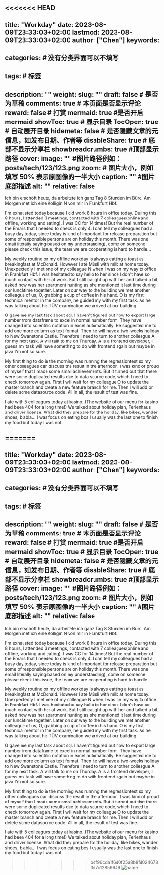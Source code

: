 <<<<<<< HEAD
---
title: "Workday"
date: 2023-08-09T23:33:03+02:00
lastmod: 2023-08-09T23:33:03+02:00
author: ["Chen"]
keywords: 
- 
categories: # 没有分类界面可以不填写
- 
tags: # 标签
- 
description: ""
weight:
slug: ""
draft: false # 是否为草稿
comments: true # 本页面是否显示评论
reward: false # 打赏
mermaid: true #是否开启mermaid
showToc: true # 显示目录
TocOpen: true # 自动展开目录
hidemeta: false # 是否隐藏文章的元信息，如发布日期、作者等
disableShare: true # 底部不显示分享栏
showbreadcrumbs: true #顶部显示路径
cover:
    image: "" #图片路径例如：posts/tech/123/123.png
    zoom: # 图片大小，例如填写 50% 表示原图像的一半大小
    caption: "" #图片底部描述
    alt: ""
    relative: false
---

Ich bin erschöft heute, da arbeitete ich ganz Tag 8 Stunden im Büro. 
Am Morgen met ich eine Kolligin N von mir in Frankfurt Hbf. 

I\'m exhausted today because I did work 8 hours in office today. During this 8 hours, I attended 3 meetings, contacted with 7 colleagues(online and offline, working and eating). I was CC for 14 times! But the real number of the Emails that I needed to check is only 4. I can tell my colleagues had a busy day today, since today is kind of important for release preparation but some of responsible persons are on holiday this month. There was one email literally saying(based on my understanding), come on someone please check this issue, the team we are cooperating is hard to handle... 

My weekly routine on my offline workday is always eatting a toast as breakingfast at McDonald. However I ate Müsli with milk at home today. Unexpectedly I met one of my colleague N when I was on my way to office in Frankfurt Hbf. I was hesitated to say hello to her since I don\'t have so much contact with her at work. But I still caught up with her and talked a bit, asked how was her apartment hunting as she mentioned it last time during our lunchtime together. Later on our way to the building we met another colleague of us, O, grabbing a cup of coffee in his hand. O is my first technical mentor in the company, he guided my with my first task. As he was talking about his TÜV examination we arrived at our building. 

G gave me my last task about sql. I haven\'t figured out how to export large number from dataframe to excel in normal number form. They have changed into scientific notation in excel automatically. He suggested me to add one more column as text format. Then he will have a two-weeks holiday to New Swanstone Castle. Therefore I need to turn to another colleague A for my next task. A will talk to me on Thurday. A is a frontend developer, I guess my task will have something to do with frontend again but maybe in java I'm not so sure.

My first thing to do in the morning was running the regressiontest so my other colleagues can discuss the result in the afternoon. I was kind of proud of myself that I made some small achievements. But it turned out that there were some duplicated results due to data source code, which I need to check tomorrow again. First I will wait for my colleague O to update the master branch and create a new feature branch for me. Then I will add or delete some datasource code. All in all, the result of test was fine. 

I ate with 5 colleagues today at kasino. (The website of our menu for kasino had been 404 for a long time!) We talked about holiday plan, Ferienhaus and driver license. What did they prepare for the holiday, like bikes, wander shoes, blabla... I was focus on eating bcs I usually was the last one to finish my food but today I was not.

=======
---
title: "Workday"
date: 2023-08-09T23:33:03+02:00
lastmod: 2023-08-09T23:33:03+02:00
author: ["Chen"]
keywords: 
- 
categories: # 没有分类界面可以不填写
- 
tags: # 标签
- 
description: ""
weight:
slug: ""
draft: false # 是否为草稿
comments: true # 本页面是否显示评论
reward: false # 打赏
mermaid: true #是否开启mermaid
showToc: true # 显示目录
TocOpen: true # 自动展开目录
hidemeta: false # 是否隐藏文章的元信息，如发布日期、作者等
disableShare: true # 底部不显示分享栏
showbreadcrumbs: true #顶部显示路径
cover:
    image: "" #图片路径例如：posts/tech/123/123.png
    zoom: # 图片大小，例如填写 50% 表示原图像的一半大小
    caption: "" #图片底部描述
    alt: ""
    relative: false
---

Ich bin erschöft heute, da arbeitete ich ganz Tag 8 Stunden im Büro. 
Am Morgen met ich eine Kolligin N von mir in Frankfurt Hbf. 

I\'m exhausted today because I did work 8 hours in office today. During this 8 hours, I attended 3 meetings, contacted with 7 colleagues(online and offline, working and eating). I was CC for 14 times! But the real number of the Emails that I needed to check is only 4. I can tell my colleagues had a busy day today, since today is kind of important for release preparation but some of responsible persons are on holiday this month. There was one email literally saying(based on my understanding), come on someone please check this issue, the team we are cooperating is hard to handle... 

My weekly routine on my offline workday is always eatting a toast as breakingfast at McDonald. However I ate Müsli with milk at home today. Unexpectedly I met one of my colleague N when I was on my way to office in Frankfurt Hbf. I was hesitated to say hello to her since I don\'t have so much contact with her at work. But I still caught up with her and talked a bit, asked how was her apartment hunting as she mentioned it last time during our lunchtime together. Later on our way to the building we met another colleague of us, O, grabbing a cup of coffee in his hand. O is my first technical mentor in the company, he guided my with my first task. As he was talking about his TÜV examination we arrived at our building. 

G gave me my last task about sql. I haven\'t figured out how to export large number from dataframe to excel in normal number form. They have changed into scientific notation in excel automatically. He suggested me to add one more column as text format. Then he will have a two-weeks holiday to New Swanstone Castle. Therefore I need to turn to another colleague A for my next task. A will talk to me on Thurday. A is a frontend developer, I guess my task will have something to do with frontend again but maybe in java I'm not so sure.

My first thing to do in the morning was running the regressiontest so my other colleagues can discuss the result in the afternoon. I was kind of proud of myself that I made some small achievements. But it turned out that there were some duplicated results due to data source code, which I need to check tomorrow again. First I will wait for my colleague O to update the master branch and create a new feature branch for me. Then I will add or delete some datasource code. All in all, the result of test was fine. 

I ate with 5 colleagues today at kasino. (The website of our menu for kasino had been 404 for a long time!) We talked about holiday plan, Ferienhaus and driver license. What did they prepare for the holiday, like bikes, wander shoes, blabla... I was focus on eating bcs I usually was the last one to finish my food but today I was not.

>>>>>>> bdf96cda1f6d0f25a8b8fd0246783d7c12859649
![name](lunch.jpg#center)